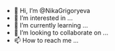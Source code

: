 - 👋 Hi, I’m @NikaGrigoryeva
- 👀 I’m interested in ...
- 🌱 I’m currently learning ...
- 💞️ I’m looking to collaborate on ...
- 📫 How to reach me ...

<!---
NikaGrigoryeva/NikaGrigoryeva is a ✨ special ✨ repository because its `README.md` (this file) appears on your GitHub profile.
You can click the Preview link to take a look at your changes.
--->
